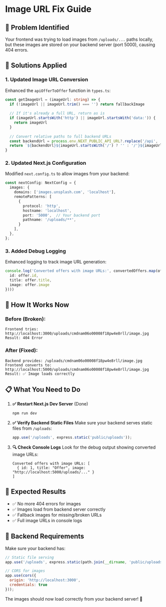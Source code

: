 # Image URL Fix Guide

## 🐛 **Problem Identified**
Your frontend was trying to load images from `/uploads/...` paths locally, but these images are stored on your backend server (port 5000), causing 404 errors.

## 🔧 **Solutions Applied**

### 1. **Updated Image URL Conversion**
Enhanced the `apiOfferToOffer` function in `types.ts`:

```typescript
const getImageUrl = (imageUrl: string) => {
  if (!imageUrl || imageUrl.trim() === '') return fallbackImage
  
  // If it's already a full URL, return as is
  if (imageUrl.startsWith('http') || imageUrl.startsWith('data:')) {
    return imageUrl
  }
  
  // Convert relative paths to full backend URLs
  const backendUrl = process.env.NEXT_PUBLIC_API_URL?.replace('/api', '') || 'http://localhost:5000'
  return `${backendUrl}${imageUrl.startsWith('/') ? '' : '/'}${imageUrl}`
}
```

### 2. **Updated Next.js Configuration**
Modified `next.config.ts` to allow images from your backend:

```typescript
const nextConfig: NextConfig = {
  images: {
    domains: ['images.unsplash.com', 'localhost'],
    remotePatterns: [
      {
        protocol: 'http',
        hostname: 'localhost',
        port: '5000',  // Your backend port
        pathname: '/uploads/**',
      }
    ],
  },
};
```

### 3. **Added Debug Logging**
Enhanced logging to track image URL generation:

```typescript
console.log('Converted offers with image URLs:', convertedOffers.map(offer => ({ 
  id: offer.id, 
  title: offer.title, 
  image: offer.image 
})))
```

## 🎯 **How It Works Now**

### **Before (Broken):**
```
Frontend tries: http://localhost:3000/uploads/cmdnam06o00008f18pw4e8rll/image.jpg
Result: 404 Error
```

### **After (Fixed):**
```
Backend provides: /uploads/cmdnam06o00008f18pw4e8rll/image.jpg
Frontend converts to: http://localhost:5000/uploads/cmdnam06o00008f18pw4e8rll/image.jpg
Result: ✅ Image loads correctly
```

## 📋 **What You Need to Do**

1. **✅ Restart Next.js Dev Server** (Done)
   ```bash
   npm run dev
   ```

2. **✅ Verify Backend Static Files**
   Make sure your backend serves static files from `/uploads`:
   ```javascript
   app.use('/uploads', express.static('public/uploads'));
   ```

3. **🔍 Check Console Logs**
   Look for the debug output showing converted image URLs:
   ```
   Converted offers with image URLs: [
     { id: 1, title: "Offer", image: "http://localhost:5000/uploads/..." }
   ]
   ```

## 🚀 **Expected Results**

- ✅ No more 404 errors for images
- ✅ Images load from backend server correctly
- ✅ Fallback images for missing/broken URLs
- ✅ Full image URLs in console logs

## 🔧 **Backend Requirements**

Make sure your backend has:

```javascript
// Static file serving
app.use('/uploads', express.static(path.join(__dirname, 'public/uploads')));

// CORS for images
app.use(cors({
  origin: 'http://localhost:3000',
  credentials: true
}));
```

The images should now load correctly from your backend server! 🎉
